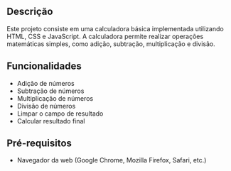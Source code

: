 ## Descrição

Este projeto consiste em uma calculadora básica implementada utilizando HTML, CSS e JavaScript. A calculadora permite realizar operações matemáticas simples, como adição, subtração, multiplicação e divisão.

## Funcionalidades

- Adição de números
- Subtração de números
- Multiplicação de números
- Divisão de números
- Limpar o campo de resultado
- Calcular resultado final

## Pré-requisitos

- Navegador da web (Google Chrome, Mozilla Firefox, Safari, etc.)
